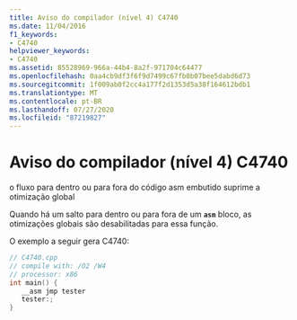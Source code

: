 ```yaml
---
title: Aviso do compilador (nível 4) C4740
ms.date: 11/04/2016
f1_keywords:
- C4740
helpviewer_keywords:
- C4740
ms.assetid: 85528969-966a-44b4-8a2f-971704c64477
ms.openlocfilehash: 0aa4cb9df3f6f9d7499c67fb0b07bee5dabd6d73
ms.sourcegitcommit: 1f009ab0f2cc4a177f2d1353d5a38f164612bdb1
ms.translationtype: MT
ms.contentlocale: pt-BR
ms.lasthandoff: 07/27/2020
ms.locfileid: "87219827"
---
```

# <a name="compiler-warning-level-4-c4740"></a>Aviso do compilador (nível 4) C4740

o fluxo para dentro ou para fora do código asm embutido suprime a otimização global

Quando há um salto para dentro ou para fora de um **`asm`** bloco, as otimizações globais são desabilitadas para essa função.

O exemplo a seguir gera C4740:

```cpp
// C4740.cpp
// compile with: /O2 /W4
// processor: x86
int main() {
   __asm jmp tester
   tester:;
}
```
